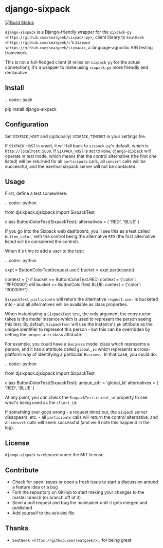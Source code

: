 django-sixpack
==============

[![Build Status](https://travis-ci.org/waveaccounting/django-sixpack.svg?branch=participate_RequestException_handling)](https://travis-ci.org/waveaccounting/django-sixpack)

``django-sixpack`` is a Django-friendly wrapper for the `sixpack-py <https://github.com/seatgeek/sixpack-py>`_ 
client library to `SeatGeek <https://github.com/seatgeek/>`_'s `Sixpack <https://github.com/seatgeek/sixpack>`_,
a language-agnostic A/B testing framework.

This is not a full-fledged client (it relies on ``sixpack-py`` for the actual connection); it's a wrapper
to make using ``sixpack-py`` more friendly and declarative.


Install
-------

.. code:: bash

   pip install django-sixpack

Configuration
-------------

Set ``SIXPACK_HOST`` and (optionally) ``SIXPACK_TIMEOUT`` in your settings file. 

If ``SIXPACK_HOST`` is unset, it will fall back to ``sixpack-py``'s default, which is ``http://localhost:5000``. If ``SIXPACK_HOST`` is set to ``None``, ``django-sixpack`` will
operate in test mode, which means that the control alternative (the first one listed) will be
returned for all ``participate`` calls, all ``convert`` calls will be successful, and the exertnal
sixpack server will not be contacted.

Usage
-----

First, define a test somewhere:

.. code:: python
   
   from djsixpack.djsixpack import SixpackTest
   
   class ButtonColorTest(SixpackTest):
      alternatives = (
         'RED',
         'BLUE'
      )
      
If you go into the Sixpack web dashboard, you'll see this as a test called ``button_color``, with 
the control being the alternative ``RED`` (the first alternative listed will be considered the control).

When it's time to add a user to the test:

.. code:: python
   
   expt = ButtonColorTest(request.user)
   bucket = expt.participate()
   
   context = {}
   if bucket == ButtonColorTest.RED:
      context = {'color': '#FF0000'}
   elif bucket == ButtonColorTest.BLUE:
      context = {'color': '#0000FF'}
      
``SixpackTest.participate`` will return the alternative ``request.user`` is bucketed into - and all alternatives
will be available as class properties. 

When instantiating a ``SixpackTest`` test, the only argument the constructor takes is the model instance
which is used to represent the person seeing this test. By default, ``SixpackTest`` will use the instance's
``pk`` attribute as the unique identifier to represent this person - but this can be overridden by setting the
``unique_attr`` class attribute.

For example, you could have a ``Business`` model class which represents a person, and it has a attribute called 
``global_id`` which represents a cross-platform way of identifying a particular ``Business``. In that case, 
you could do:

.. code:: python
   
   from djsixpack.djsixpack import SixpackTest
   
   class ButtonColorTest(SixpackTest):
      unique_attr = 'global_id'
      alternatives = (
         'RED',
         'BLUE'
      )

At any point, you can check the ``SixpackTest.client_id`` property to see what's being used as the ``client_id``.

If something ever goes wrong - a request times out, the ``sixpack`` server disappears, etc. - all ``participate`` 
calls will return the control alternative, and all ``convert`` calls will seem successful (and we'll note this happend
in the log).

License
-------

``django-sixpack`` is released under the MIT license.


Contribute
----------

- Check for open issues or open a fresh issue to start a discussion around a feature idea or a bug
- Fork the repository on GitHub to start making your changes to the master branch (or branch off of it)
- Send a pull request and bug the maintainer until it gets merged and published
- Add yourself to the ``AUTHORS`` file


Thanks
------

- `SeatGeek <https://github.com/seatgeek/>`_, for being great
